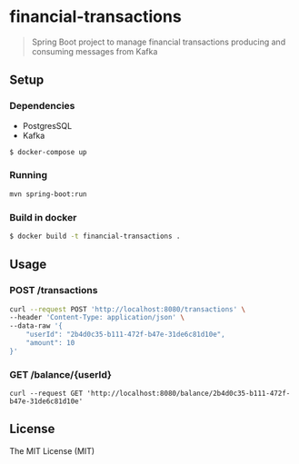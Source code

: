 # financial-transactions
> Spring Boot project to manage financial transactions producing and consuming messages from Kafka

## Setup
### Dependencies
- PostgresSQL
- Kafka

```sh
$ docker-compose up
```

### Running
```sh
mvn spring-boot:run
```


### Build in docker
```sh
$ docker build -t financial-transactions .
```

## Usage
### POST /transactions
```sh
curl --request POST 'http://localhost:8080/transactions' \
--header 'Content-Type: application/json' \
--data-raw '{
	"userId": "2b4d0c35-b111-472f-b47e-31de6c81d10e",
	"amount": 10
}'
```

### GET /balance/{userId}
```shell script
curl --request GET 'http://localhost:8080/balance/2b4d0c35-b111-472f-b47e-31de6c81d10e'
```

## License
The MIT License (MIT)